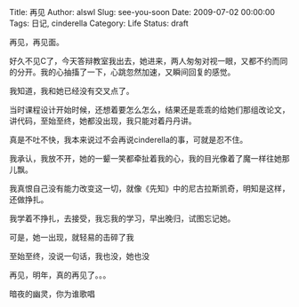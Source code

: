 Title: 再见
Author: alswl
Slug: see-you-soon
Date: 2009-07-02 00:00:00
Tags: 日记, cinderella
Category: Life
Status: draft

再见，再见面。

好久不见C了，今天答辩教室我出去，她进来，两人匆匆对视一眼，又都不约而同的分开。我的心抽搐了一下，心跳忽然加速，又瞬间回复的感觉。

我知道，我和她已经没有交叉点了。

当时课程设计开始时候，还想着要怎么怎么，结果还是乖乖的给她们那组改论文，讲代码，至始至终，她都没出现，我只能对着丹丹讲。

真是不吐不快，我本来说过不会再说cinderella的事，可就是忍不住。

我承认，我放不开，她的一颦一笑都牵扯着我的心，我的目光像着了魔一样往她那儿飘。

我真恨自己没有能力改变这一切，就像《先知》中的尼古拉斯凯奇，明知是这样，还做挣扎。

我学着不挣扎，去接受，我忘我的学习，早出晚归，试图忘记她。

可是，她一出现，就轻易的击碎了我

至始至终，没说一句话，我也没，她也没

再见，明年，真的再见了。。。

暗夜的幽灵，你为谁歌唱

